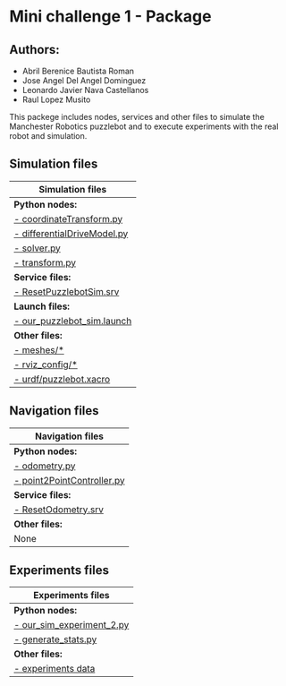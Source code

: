 # Mini challenge 1 - Package

## Authors:
- Abril Berenice Bautista Roman
- Jose Angel Del Angel Dominguez
- Leonardo Javier Nava Castellanos
- Raul Lopez Musito

This packege includes nodes, services and other files to simulate the Manchester Robotics puzzlebot and to execute experiments with the real robot and simulation.

## Simulation files

| Simulation files |
|---------------------------|
| **Python nodes:**           |
| [- coordinateTransform.py](src/coordinateTransform.py)    |
| [- differentialDriveModel.py](src/differentialDriveModel.py) |
| [- solver.py](src/solver.py)                 |
| [- transform.py](src/transform.py)              |
| **Service files:**           |
| [- ResetPuzzlebotSim.srv](srv/ResetPuzzlebotSim.srv)  |
| **Launch files:**           |
| [- our_puzzlebot_sim.launch](launch/our_puzzlebot_sim.launch)  |
| **Other files:**           |
| [- meshes/*](meshes)                   |
| [- rviz_config/*](rviz_config)              |
| [- urdf/puzzlebot.xacro](urdf/puzzlebot.xacro)              |

## Navigation files

| Navigation files |
|---------------------------|
| **Python nodes:**           |
| [- odometry.py](src/odometry.py)    |
| [- point2PointController.py](src/point2PointController.py)    |
| **Service files:**           |
| [- ResetOdometry.srv](srv/ResetOdometry.srv)  |
| **Other files:**           |
| None                   |

## Experiments files

| Experiments files |
|---------------------------|
| **Python nodes:**           |
| [- our_sim_experiment_2.py](src/our_sim_experiment_2.py)    |
| [- generate_stats.py](experiments_data/generate_stats.py)    |
| **Other files:**           |
| [- experiments data](experiments_data/)                   |
